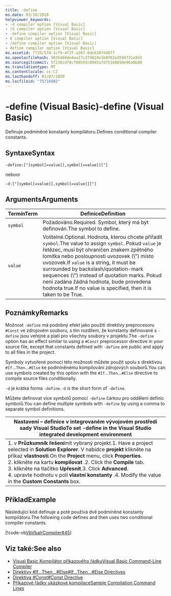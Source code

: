 ```yaml
---
title: -define
ms.date: 03/10/2018
helpviewer_keywords:
- -d compiler option [Visual Basic]
- /d compiler option [Visual Basic]
- -define compiler option [Visual Basic]
- d compiler option [Visual Basic]
- /define compiler option [Visual Basic]
- define compiler option [Visual Basic]
ms.assetid: f735c57d-1cf9-4f2f-a26f-0de630fd4077
ms.openlocfilehash: 5035466de4aa17c374824e1b0f02ed594731a9d3
ms.sourcegitcommit: 5f236cd78cf09593c8945a7d753e0850e96a0b80
ms.translationtype: MT
ms.contentlocale: cs-CZ
ms.lasthandoff: 01/07/2020
ms.locfileid: "75716802"
---
```

# <a name="-define-visual-basic"></a><span data-ttu-id="b0783-102">-define (Visual Basic)</span><span class="sxs-lookup"><span data-stu-id="b0783-102">-define (Visual Basic)</span></span>
<span data-ttu-id="b0783-103">Definuje podmíněné konstanty kompilátoru.</span><span class="sxs-lookup"><span data-stu-id="b0783-103">Defines conditional compiler constants.</span></span>  
  
## <a name="syntax"></a><span data-ttu-id="b0783-104">Syntaxe</span><span class="sxs-lookup"><span data-stu-id="b0783-104">Syntax</span></span>  
  
```console  
-define:["]symbol[=value][,symbol[=value]]["]  
```

<span data-ttu-id="b0783-105">nebo</span><span class="sxs-lookup"><span data-stu-id="b0783-105">or</span></span>

```console  
-d:["]symbol[=value][,symbol[=value]]["]  
```  
  
## <a name="arguments"></a><span data-ttu-id="b0783-106">Arguments</span><span class="sxs-lookup"><span data-stu-id="b0783-106">Arguments</span></span>  
  
|<span data-ttu-id="b0783-107">Termín</span><span class="sxs-lookup"><span data-stu-id="b0783-107">Term</span></span>|<span data-ttu-id="b0783-108">Definice</span><span class="sxs-lookup"><span data-stu-id="b0783-108">Definition</span></span>|  
|---|---|  
|`symbol`|<span data-ttu-id="b0783-109">Požadováno.</span><span class="sxs-lookup"><span data-stu-id="b0783-109">Required.</span></span> <span data-ttu-id="b0783-110">Symbol, který má být definován.</span><span class="sxs-lookup"><span data-stu-id="b0783-110">The symbol to define.</span></span>|  
|`value`|<span data-ttu-id="b0783-111">Volitelné.</span><span class="sxs-lookup"><span data-stu-id="b0783-111">Optional.</span></span> <span data-ttu-id="b0783-112">Hodnota, kterou chcete přiřadit `symbol`.</span><span class="sxs-lookup"><span data-stu-id="b0783-112">The value to assign `symbol`.</span></span> <span data-ttu-id="b0783-113">Pokud `value` je řetězec, musí být ohraničen znakem zpětného lomítka nebo posloupnosti uvozovek (\\") místo uvozovek.</span><span class="sxs-lookup"><span data-stu-id="b0783-113">If `value` is a string, it must be surrounded by backslash/quotation-mark sequences (\\") instead of quotation marks.</span></span> <span data-ttu-id="b0783-114">Pokud není zadána žádná hodnota, bude provedena hodnota true.</span><span class="sxs-lookup"><span data-stu-id="b0783-114">If no value is specified, then it is taken to be True.</span></span>|  
  
## <a name="remarks"></a><span data-ttu-id="b0783-115">Poznámky</span><span class="sxs-lookup"><span data-stu-id="b0783-115">Remarks</span></span>  
 <span data-ttu-id="b0783-116">Možnost `-define` má podobný efekt jako použití direktivy preprocesoru `#Const` ve zdrojovém souboru, s tím rozdílem, že konstanty definované s `-define` jsou veřejné a platí pro všechny soubory v projektu.</span><span class="sxs-lookup"><span data-stu-id="b0783-116">The `-define` option has an effect similar to using a `#Const` preprocessor directive in your source file, except that constants defined with `-define` are public and apply to all files in the project.</span></span>  
  
 <span data-ttu-id="b0783-117">Symboly vytvořené pomocí této možnosti můžete použít spolu s direktivou `#If`...`Then`...`#Else` ke podmíněnému kompilování zdrojových souborů.</span><span class="sxs-lookup"><span data-stu-id="b0783-117">You can use symbols created by this option with the `#If`...`Then`...`#Else` directive to compile source files conditionally.</span></span>  
  
 <span data-ttu-id="b0783-118">`-d` je krátká forma `-define`.</span><span class="sxs-lookup"><span data-stu-id="b0783-118">`-d` is the short form of `-define`.</span></span>  
  
 <span data-ttu-id="b0783-119">Můžete definovat více symbolů pomocí `-define` čárkou pro oddělení definic symbolů.</span><span class="sxs-lookup"><span data-stu-id="b0783-119">You can define multiple symbols with `-define` by using a comma to separate symbol definitions.</span></span>  
  
|<span data-ttu-id="b0783-120">Nastavení – definice v integrovaném vývojovém prostředí sady Visual Studio</span><span class="sxs-lookup"><span data-stu-id="b0783-120">To set -define in the Visual Studio integrated development environment</span></span>|  
|---|  
|<span data-ttu-id="b0783-121">1. v **Průzkumník řešení**mít vybraný projekt.</span><span class="sxs-lookup"><span data-stu-id="b0783-121">1.  Have a project selected in **Solution Explorer**.</span></span> <span data-ttu-id="b0783-122">V nabídce **projekt** klikněte na příkaz **vlastnosti**.</span><span class="sxs-lookup"><span data-stu-id="b0783-122">On the **Project** menu, click **Properties**.</span></span> <br /><span data-ttu-id="b0783-123">2. klikněte na kartu **kompilovat** .</span><span class="sxs-lookup"><span data-stu-id="b0783-123">2.  Click the **Compile** tab.</span></span><br /><span data-ttu-id="b0783-124">3. klikněte na tlačítko **Upřesnit**.</span><span class="sxs-lookup"><span data-stu-id="b0783-124">3.  Click **Advanced**.</span></span><br /><span data-ttu-id="b0783-125">4. upravte hodnotu v poli **vlastní konstanty** .</span><span class="sxs-lookup"><span data-stu-id="b0783-125">4.  Modify the value in the **Custom Constants** box.</span></span>|  
  
## <a name="example"></a><span data-ttu-id="b0783-126">Příklad</span><span class="sxs-lookup"><span data-stu-id="b0783-126">Example</span></span>  
 <span data-ttu-id="b0783-127">Následující kód definuje a poté používá dvě podmíněné konstanty kompilátoru.</span><span class="sxs-lookup"><span data-stu-id="b0783-127">The following code defines and then uses two conditional compiler constants.</span></span>  
  
 [!code-vb[VbVbalrCompiler#45](~/samples/snippets/visualbasic/VS_Snippets_VBCSharp/VbVbalrCompiler/VB/Class1.vb#45)]  
  
## <a name="see-also"></a><span data-ttu-id="b0783-128">Viz také:</span><span class="sxs-lookup"><span data-stu-id="b0783-128">See also</span></span>

- [<span data-ttu-id="b0783-129">Visual Basic Kompilátor příkazového řádku</span><span class="sxs-lookup"><span data-stu-id="b0783-129">Visual Basic Command-Line Compiler</span></span>](../../../visual-basic/reference/command-line-compiler/index.md)
- [<span data-ttu-id="b0783-130">Direktivy #If...Then...#Else</span><span class="sxs-lookup"><span data-stu-id="b0783-130">#If...Then...#Else Directives</span></span>](../../../visual-basic/language-reference/directives/if-then-else-directives.md)
- [<span data-ttu-id="b0783-131">Direktiva #Const</span><span class="sxs-lookup"><span data-stu-id="b0783-131">#Const Directive</span></span>](../../../visual-basic/language-reference/directives/const-directive.md)
- [<span data-ttu-id="b0783-132">Příkazové řádky ukázkové kompilace</span><span class="sxs-lookup"><span data-stu-id="b0783-132">Sample Compilation Command Lines</span></span>](../../../visual-basic/reference/command-line-compiler/sample-compilation-command-lines.md)
